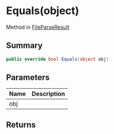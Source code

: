 # Equals(object)

Method in [FileParseResult](/api/csharp/yarn.compiler.fileparseresult.md)

## Summary



```csharp
public override bool Equals(object obj)
```

## Parameters

|Name|Description|
|:---|:---|
|obj||

## Returns



